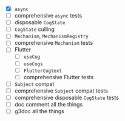 - [x] `async`
- [ ] comprehensive `async` tests
- [ ] disposable `CogState`
- [ ] `CogState` culling
- [ ] `Mechanism`, `MechanismRegistry`
- [ ] comprehensive `Mechanism` tests
- [ ] Flutter
  - [ ] `useCog`
  - [ ] `useCogs`
  - [ ] `FlutterCogtext`
  - [ ] comprehensive Flutter tests
- [ ] `Subject` compat
- [ ] comprehensive `Subject` compat tests
- [ ] comprehensive disposable `CogState` tests
- [ ] doc comment all the things
- [ ] g3doc all the things